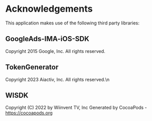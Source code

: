 # Acknowledgements
This application makes use of the following third party libraries:

## GoogleAds-IMA-iOS-SDK

Copyright 2015 Google, Inc. All rights reserved.


## TokenGenerator

Copyright 2023 Aiactiv, Inc. All rights reserved.\n

## WISDK

Copyright (C) 2022 by Wiinvent TV, Inc
Generated by CocoaPods - https://cocoapods.org
